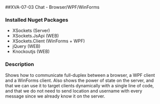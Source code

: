 ##XVA-07-03 Chat - Browser/WPF/WinForms

### Installed Nuget Packages

- XSockets (Server)
- XSockets.JsApi (WEB)
- XSockets.Client (WinForms + WPF)
- jQuery (WEB)
- Knockoutjs (WEB)

### Description

Shows how to communicate full-duplex between a browser, a WPF client and a WinForms client.
Also shows the power of state on the server, and that we can use it to target clients dynamically with a single line of code, and that we do not need to send location and username with every message since we already know it on the server.
